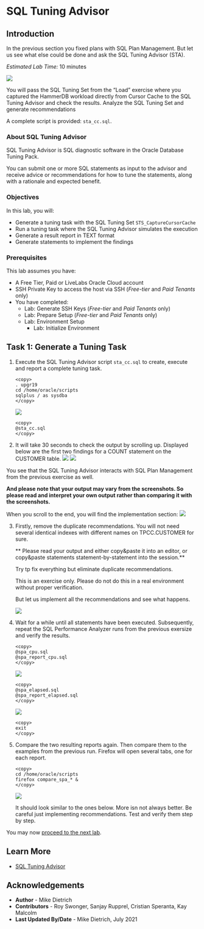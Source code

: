# SQL Tuning Advisor

## Introduction

In the previous section you fixed plans with SQL Plan Management. But let us see what else could be done and ask the SQL Tuning Advisor (STA).

*Estimated Lab Time:* 10 minutes

![](./images/performance_prescription_04.png " ")

You will pass the SQL Tuning Set from the “Load” exercise where you captured the HammerDB workload directly from Cursor Cache to the SQL Tuning Advisor and check the results.
Analyze the SQL Tuning Set and generate recommendations

A complete script is provided: `sta_cc.sql`.  

### About SQL Tuning Advisor
SQL Tuning Advisor is SQL diagnostic software in the Oracle Database Tuning Pack.

You can submit one or more SQL statements as input to the advisor and receive advice or recommendations for how to tune the statements, along with a rationale and expected benefit.

### Objectives
In this lab, you will:
* Generate a tuning task with the SQL Tuning Set `STS_CaptureCursorCache`
* Run a tuning task where the SQL Tuning Advisor simulates the execution
* Generate a result report in TEXT format
* Generate statements to implement the findings

### Prerequisites
This lab assumes you have:
- A Free Tier, Paid or LiveLabs Oracle Cloud account
- SSH Private Key to access the host via SSH (*Free-tier* and *Paid Tenants* only)
- You have completed:
    - Lab: Generate SSH Keys (*Free-tier* and *Paid Tenants* only)
    - Lab: Prepare Setup (*Free-tier* and *Paid Tenants* only)
    - Lab: Environment Setup
		- Lab: Initialize Environment

## Task 1: Generate a Tuning Task

1. Execute the SQL Tuning Advisor script `sta_cc.sql` to create, execute and report a complete tuning task.

    ```
    <copy>
    . upgr19
    cd /home/oracle/scripts
    sqlplus / as sysdba
    </copy>
    ```
    ![](./images/sql_tun_1.png " ")

    ```
    <copy>
    @sta_cc.sql
    </copy>
    ```


2. It will take 30 seconds to check the output by scrolling up. Displayed below are the first two findings for a COUNT statement on the CUSTOMER table.
    ![](./images/sql_tun_2.png " ")
    ![](./images/sql_tun_3.png " ")

  You see that the SQL Tuning Advisor interacts with SQL Plan Management from the previous exercise as well.

  **And please note that your output may vary from the screenshots. So please read and interpret your own output rather than comparing it with the screenshots.**

  When you scroll to the end, you will find the implementation section:
    ![](./images/sql_tun_4.png " ")


3. Firstly, remove the duplicate recommendations. You will not need several identical indexes with different names on TPCC.CUSTOMER for sure.

   ** Please read your output and either copy&paste it into an editor, or copy&paste statements statement-by-statement into the session.**

    Try tp fix everything but eliminate duplicate recommendations.

    This is an exercise only. Please do not do this in a real environment without proper verification.

    But let us implement all the recommendations and see what happens.

      ![](./images/sql_tun_5.png " ")


4. Wait for a while until all statements have been executed. Subsequently, repeat the SQL Performance Analyzer runs from the previous exersize and verify the results.
    ```
    <copy>
    @spa_cpu.sql
    @spa_report_cpu.sql
    </copy>
    ```
    ![](./images/sql_tun_6.png " ")
    ```
    <copy>
    @spa_elapsed.sql
    @spa_report_elapsed.sql
    </copy>
    ```
    ![](./images/sql_tun_7.png " ")
    ```
    <copy>
    exit
    </copy>
    ```

5. Compare the two resulting reports again. Then compare them to the examples from the previous run. Firefox will open several tabs, one for each report.

    ```
    <copy>
    cd /home/oracle/scripts
    firefox compare_spa_* &
    </copy>
    ```
    ![](./images/sql_per_5.png " ")

    It should look similar to the ones below. More isn not always better. Be careful just implementing recommendations. Test and verify them step by step.

You may now [proceed to the next lab](#next).

## Learn More

* [SQL Tuning Advisor](https://docs.oracle.com/en/database/oracle/oracle-database/19/tgsql/sql-tuning-advisor.html#GUID-8E1A39CB-A491-4254-8B31-9B1DF7B52AA1)

## Acknowledgements
* **Author** - Mike Dietrich
* **Contributors** -  Roy Swonger, Sanjay Rupprel, Cristian Speranta, Kay Malcolm
* **Last Updated By/Date** - Mike Dietrich, July 2021
